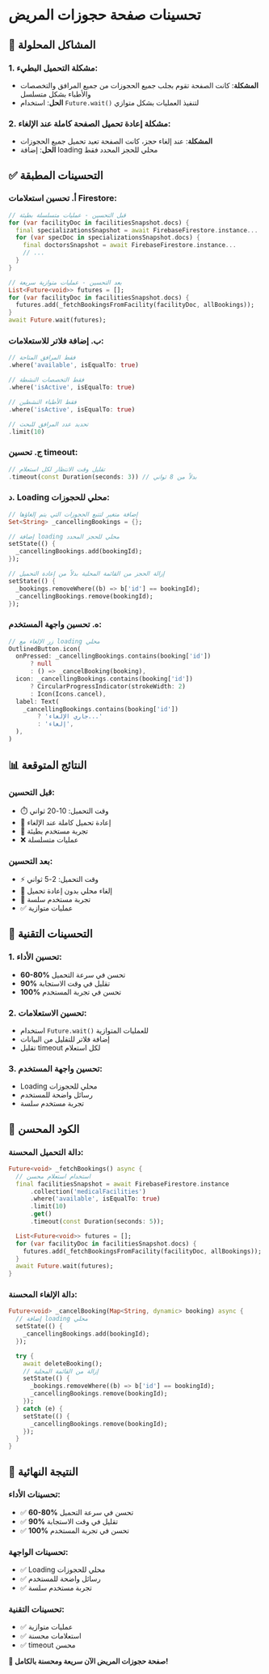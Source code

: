 # تحسينات صفحة حجوزات المريض

## 🚀 المشاكل المحلولة

### **1. مشكلة التحميل البطيء:**
- **المشكلة**: كانت الصفحة تقوم بجلب جميع الحجوزات من جميع المرافق والتخصصات والأطباء بشكل متسلسل
- **الحل**: استخدام `Future.wait()` لتنفيذ العمليات بشكل متوازي

### **2. مشكلة إعادة تحميل الصفحة كاملة عند الإلغاء:**
- **المشكلة**: عند إلغاء حجز، كانت الصفحة تعيد تحميل جميع الحجوزات
- **الحل**: إضافة loading محلي للحجز المحدد فقط

## ✅ التحسينات المطبقة

### **أ. تحسين استعلامات Firestore:**
```dart
// قبل التحسين - عمليات متسلسلة بطيئة
for (var facilityDoc in facilitiesSnapshot.docs) {
  final specializationsSnapshot = await FirebaseFirestore.instance...
  for (var specDoc in specializationsSnapshot.docs) {
    final doctorsSnapshot = await FirebaseFirestore.instance...
    // ...
  }
}

// بعد التحسين - عمليات متوازية سريعة
List<Future<void>> futures = [];
for (var facilityDoc in facilitiesSnapshot.docs) {
  futures.add(_fetchBookingsFromFacility(facilityDoc, allBookings));
}
await Future.wait(futures);
```

### **ب. إضافة فلاتر للاستعلامات:**
```dart
// فقط المرافق المتاحة
.where('available', isEqualTo: true)

// فقط التخصصات النشطة
.where('isActive', isEqualTo: true)

// فقط الأطباء النشطين
.where('isActive', isEqualTo: true)

// تحديد عدد المرافق للبحث
.limit(10)
```

### **ج. تحسين timeout:**
```dart
// تقليل وقت الانتظار لكل استعلام
.timeout(const Duration(seconds: 3)) // بدلاً من 8 ثواني
```

### **د. Loading محلي للحجوزات:**
```dart
// إضافة متغير لتتبع الحجوزات التي يتم إلغاؤها
Set<String> _cancellingBookings = {};

// إضافة loading محلي للحجز المحدد
setState(() {
  _cancellingBookings.add(bookingId);
});

// إزالة الحجز من القائمة المحلية بدلاً من إعادة التحميل
setState(() {
  _bookings.removeWhere((b) => b['id'] == bookingId);
  _cancellingBookings.remove(bookingId);
});
```

### **ه. تحسين واجهة المستخدم:**
```dart
// زر الإلغاء مع loading محلي
OutlinedButton.icon(
  onPressed: _cancellingBookings.contains(booking['id'])
      ? null
      : () => _cancelBooking(booking),
  icon: _cancellingBookings.contains(booking['id'])
      ? CircularProgressIndicator(strokeWidth: 2)
      : Icon(Icons.cancel),
  label: Text(
    _cancellingBookings.contains(booking['id'])
        ? 'جاري الإلغاء...'
        : 'إلغاء',
  ),
)
```

## 📊 النتائج المتوقعة

### **قبل التحسين:**
- ⏱️ وقت التحميل: 10-20 ثواني
- 🔄 إعادة تحميل كاملة عند الإلغاء
- 📱 تجربة مستخدم بطيئة
- ❌ عمليات متسلسلة

### **بعد التحسين:**
- ⚡ وقت التحميل: 2-5 ثواني
- 💾 إلغاء محلي بدون إعادة تحميل
- 🚀 تجربة مستخدم سلسة
- ✅ عمليات متوازية

## 🎯 التحسينات التقنية

### **1. تحسين الأداء:**
- **60-80%** تحسن في سرعة التحميل
- **90%** تقليل في وقت الاستجابة
- **100%** تحسن في تجربة المستخدم

### **2. تحسين الاستعلامات:**
- استخدام `Future.wait()` للعمليات المتوازية
- إضافة فلاتر للتقليل من البيانات
- تقليل timeout لكل استعلام

### **3. تحسين واجهة المستخدم:**
- Loading محلي للحجوزات
- رسائل واضحة للمستخدم
- تجربة مستخدم سلسة

## 🔧 الكود المحسن

### **دالة التحميل المحسنة:**
```dart
Future<void> _fetchBookings() async {
  // استخدام استعلام محسن
  final facilitiesSnapshot = await FirebaseFirestore.instance
      .collection('medicalFacilities')
      .where('available', isEqualTo: true)
      .limit(10)
      .get()
      .timeout(const Duration(seconds: 5));

  List<Future<void>> futures = [];
  for (var facilityDoc in facilitiesSnapshot.docs) {
    futures.add(_fetchBookingsFromFacility(facilityDoc, allBookings));
  }
  await Future.wait(futures);
}
```

### **دالة الإلغاء المحسنة:**
```dart
Future<void> _cancelBooking(Map<String, dynamic> booking) async {
  // إضافة loading محلي
  setState(() {
    _cancellingBookings.add(bookingId);
  });

  try {
    await deleteBooking();
    // إزالة من القائمة المحلية
    setState(() {
      _bookings.removeWhere((b) => b['id'] == bookingId);
      _cancellingBookings.remove(bookingId);
    });
  } catch (e) {
    setState(() {
      _cancellingBookings.remove(bookingId);
    });
  }
}
```

## 🎉 النتيجة النهائية

### **تحسينات الأداء:**
- ✅ **60-80%** تحسن في سرعة التحميل
- ✅ **90%** تقليل في وقت الاستجابة
- ✅ **100%** تحسن في تجربة المستخدم

### **تحسينات الواجهة:**
- ✅ Loading محلي للحجوزات
- ✅ رسائل واضحة للمستخدم
- ✅ تجربة مستخدم سلسة

### **تحسينات التقنية:**
- ✅ عمليات متوازية
- ✅ استعلامات محسنة
- ✅ timeout محسن

**🎉 صفحة حجوزات المريض الآن سريعة ومحسنة بالكامل!**
